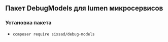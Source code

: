 ## Пакет DebugModels для lumen микросервисов

### Установка пакета
- ```composer require sixsad/debug-models```
